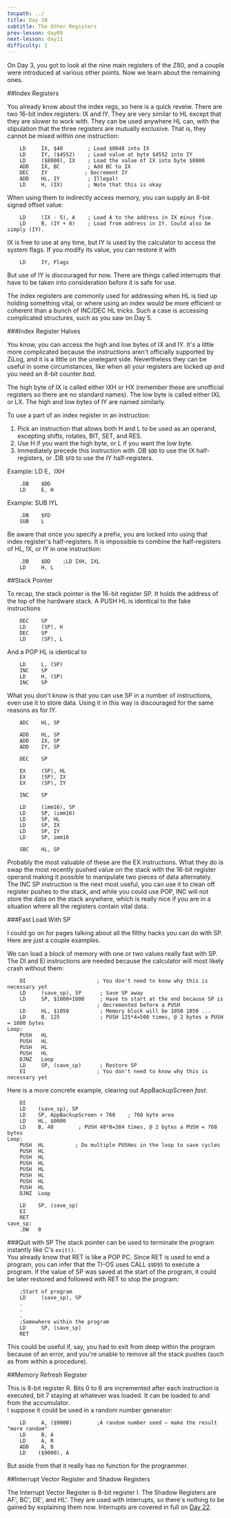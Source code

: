 ```yaml
---
tocpath: ../
title: Day 10
subtitle: The Other Registers
prev-lesson: day09
next-lesson: day11
difficulty: 2
---
```

On Day 3, you got to look at the nine main registers of the Z80, and a
couple were introduced at various other points. Now we learn about the
remaining ones.

##Index Registers

You already know about the index regs, so here is a quick reveiw. There
are two 16-bit index registers: IX and IY. They are very similar to HL
except that they are slower to work with. They can be used anywhere HL
can, with the stipulation that the three registers are mutually
exclusive. That is, they cannot be mixed within one instruction:

        LD     IX, $40        ; Load $0040 into IX
        LD     IY, ($4552)    ; Load value at byte $4552 into IY
        LD     ($8000), IX    ; Load the value of IX into byte $8000
        ADD    IX, BC         ; Add BC to IX
        DEC    IY            ; Decrement IY
        ADD    HL, IY         ; Illegal!
        LD     H, (IX)        ; Note that this is okay

When using them to indirectly access memory, you can supply an 8-bit
signed offset value:

        LD     (IX - 5), A    ; Load A to the address in IX minus five.
        LD     B, (IY + 0)    ; Load from address in IY. Could also be simply (IY).

IX is free to use at any time, but IY is used by the calculator to
access the system flags. If you modify its value, you can restore it
with

        LD     IY, Flags

But use of IY is discouraged for now. There are things called interrupts
that have to be taken into consideration before it is safe for use.

The index registers are commonly used for addressing when HL is tied up
holding something vital, or where using an index would be more efficient
or coherent than a bunch of INC/DEC HL tricks. Such a case is accessing
complicated structures, such as you saw on Day 5.

###Index Register Halves

You know, you can access the high and low bytes of IX and IY. It's a
little more complicated because the instructions aren't officially
supported by ZiLog, and it is a little on the unelegant side.
Nevertheless they can be useful in some circumstances, like when all
your registers are locked up and you need an 8-bit counter *bad*.

The high byte of IX is called either IXH or HX (remember these are
unofficial registers so there are no standard names). The low byte is
called either IXL or LX. The high and low bytes of IY are named
similarly.

To use a part of an index register in an instruction:

1.  Pick an instruction that allows both H and L to be used as an
    operand, excepting shifts, rotates, BIT, SET, and RES.
2.  Use H if you want the high byte, or L if you want the low byte.
3.  Immediately precede this instruction with .DB `$DD` to use the IX
    half-registers, or .DB `$FD` to use the IY half-registers.

Example: LD E`, `IXH

        .DB    $DD
        LD     E, H

Example: SUB IYL

        .DB    $FD
        SUB    L

Be aware that once you specify a prefix, you are locked into using that
index register's half-registers. It is impossible to combine the
half-registers of HL, IX, or IY in one instruction:

        .DB    $DD    ;LD IXH, IXL
        LD     H, L

##Stack Pointer

To recap, the stack pointer is the 16-bit register SP. It holds the
address of the top of the hardware stack. A PUSH HL is identical to the
fake instructions

        DEC    SP
        LD     (SP), H
        DEC    SP
        LD     (SP), L

And a POP HL is identical to

        LD     L, (SP)
        INC    SP
        LD     H, (SP)
        INC    SP

What you don't know is that you can use SP in a number of instructions,
even use it to store data. Using it in this way is discouraged for the
same reasons as for IY.

        ADC    HL, SP

        ADD    HL, SP
        ADD    IX, SP
        ADD    IY, SP

        DEC    SP

        EX     (SP), HL
        EX     (SP), IX
        EX     (SP), IY

        INC    SP

        LD     (imm16), SP
        LD     SP, (imm16)
        LD     SP, HL
        LD     SP, IX
        LD     SP, IY
        LD     SP, imm16

        SBC    HL, SP

Probably the most valuable of these are the EX instructions. What they
do is swap the most recently pushed value on the stack with the 16-bit
register operand making it possible to manipulate two pieces of data
alternately.\
 The INC SP instruction is the next most useful, you can use it to clean
off register pushes to the stack, and while you could use POP, INC will
not store the data on the stack anywhere, which is really nice if you
are in a situation where all the registers contain vital data.

###Fast Load With SP

I could go on for pages talking about all the filthy hacks you can do
with SP. Here are just a couple examples.

We can load a block of memory with one or two values really fast with
SP. The DI and EI instructions are needed because the calculator will
most likely crash without them:

        DI                       ; You don't need to know why this is necessary yet
        LD     (save_sp), SP      ; Save SP away
        LD     SP, $1000+1000     ; Have to start at the end because SP is    
                                 ; decremented before a PUSH
        LD     HL, $1050          ; Memory block will be 1050 1050 ...
        LD     B, 125             ; PUSH 125*4=500 times, @ 2 bytes a PUSH = 1000 bytes
    Loop:
        PUSH   HL
        PUSH   HL
        PUSH   HL
        PUSH   HL
        DJNZ   Loop
        LD     SP, (save_sp)      ; Restore SP
        EI                       ; You don't need to know why this is necessary yet

Here is a more concrete example, clearing out AppBackupScreen *fast*.

        DI
        LD    (save_sp), SP
        LD    SP, AppBackupScreen + 768    ; 768 byte area
        LD    HL, $0000
        LD    B, 48        ; PUSH 48*8=384 times, @ 2 bytes a PUSH = 768 bytes
    Loop:
        PUSH  HL          ; Do multiple PUSHes in the loop to save cycles
        PUSH  HL
        PUSH  HL
        PUSH  HL
        PUSH  HL
        PUSH  HL
        PUSH  HL
        PUSH  HL
        DJNZ  Loop

        LD    SP, (save_sp)
        EI
        RET
    save_sp:
        .DW   0

###Quit with SP
The stack pointer can be used to terminate the program instantly like
C's `exit()`.\
You already know that RET is like a POP PC. Since RET is used to end a
program, you can infer that the TI-OS uses CALL `$9D95` to execute a
program. If the value of SP was saved at the start of the program, it
could be later restored and followed with RET to stop the program:

        ;Start of program
        LD     (save_sp), SP
        .
        .
        .
        ;Somewhere within the program
        LD     SP, (save_sp)
        RET

This could be useful if, say, you had to exit from deep within the
program because of an error, and you're unable to remove all the stack
pushes (such as from within a procedure).

##Memory Refresh Register

This is 8-bit register R. Bits 0 to 6 are incremented after each
instruction is executed, bit 7 staying at whatever was loaded. It can be
loaded to and from the accumulator.\
 I suppose it could be used in a random number generator:

        LD     A, ($9000)        ;A random number seed — make the result "more random"
        LD     B, A
        LD     A, R
        ADD    A, B
        LD    ($9000), A

But aside from that it really has no function for the programmer.

##Interrupt Vector Register and Shadow Registers

The Interrupt Vector Register is 8-bit register I. The Shadow Registers
are AF', BC', DE', and HL'. They are used with interrupts, so there's
nothing to be gained by explaining them now. Interrupts are covered in
full on [Day 22](day22.html).

